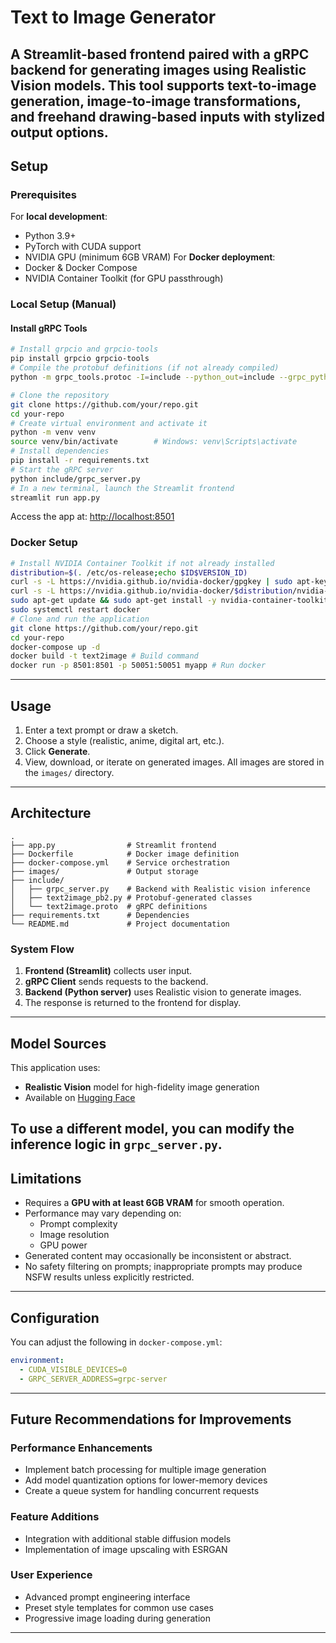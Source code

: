  # Text to Image Generator
A **Streamlit-based frontend** paired with a **gRPC backend** for generating images using **Realistic Vision** models. This tool supports text-to-image generation, image-to-image transformations, and freehand drawing-based inputs with stylized output options.
---
## Setup
### Prerequisites
For **local development**:
- Python 3.9+
- PyTorch with CUDA support
- NVIDIA GPU (minimum 6GB VRAM)
For **Docker deployment**:
- Docker & Docker Compose
- NVIDIA Container Toolkit (for GPU passthrough)
### Local Setup (Manual)
#### Install gRPC Tools
```bash
# Install grpcio and grpcio-tools
pip install grpcio grpcio-tools
# Compile the protobuf definitions (if not already compiled)
python -m grpc_tools.protoc -I=include --python_out=include --grpc_python_out=include include/text2image.proto
```
```bash
# Clone the repository
git clone https://github.com/your/repo.git
cd your-repo
# Create virtual environment and activate it
python -m venv venv
source venv/bin/activate        # Windows: venv\Scripts\activate
# Install dependencies
pip install -r requirements.txt
# Start the gRPC server
python include/grpc_server.py
# In a new terminal, launch the Streamlit frontend
streamlit run app.py
```
Access the app at: [http://localhost:8501](http://localhost:8501)
### Docker Setup
```bash
# Install NVIDIA Container Toolkit if not already installed
distribution=$(. /etc/os-release;echo $ID$VERSION_ID)
curl -s -L https://nvidia.github.io/nvidia-docker/gpgkey | sudo apt-key add -
curl -s -L https://nvidia.github.io/nvidia-docker/$distribution/nvidia-docker.list | sudo tee /etc/apt/sources.list.d/nvidia-docker.list
sudo apt-get update && sudo apt-get install -y nvidia-container-toolkit
sudo systemctl restart docker
# Clone and run the application
git clone https://github.com/your/repo.git
cd your-repo
docker-compose up -d
docker build -t text2image # Build command
docker run -p 8501:8501 -p 50051:50051 myapp # Run docker
```
---
## Usage
1. Enter a text prompt or draw a sketch.
2. Choose a style (realistic, anime, digital art, etc.).
3. Click **Generate**.
4. View, download, or iterate on generated images.
All images are stored in the `images/` directory.
---
## Architecture
```
.
├── app.py                # Streamlit frontend
├── Dockerfile            # Docker image definition
├── docker-compose.yml    # Service orchestration
├── images/               # Output storage
├── include/
│   ├── grpc_server.py    # Backend with Realistic vision inference
│   ├── text2image_pb2.py # Protobuf-generated classes
│   └── text2image.proto  # gRPC definitions
├── requirements.txt      # Dependencies
└── README.md             # Project documentation
```
### System Flow
1. **Frontend (Streamlit)** collects user input.
2. **gRPC Client** sends requests to the backend.
3. **Backend (Python server)** uses Realistic vision to generate images.
4. The response is returned to the frontend for display.
---
## Model Sources
This application uses:
- **Realistic Vision** model for high-fidelity image generation
- Available on [Hugging Face](https://huggingface.co/SG161222/Realistic_Vision_V5.1)
  
To use a different model, you can modify the inference logic in `grpc_server.py`.
---
## Limitations
- Requires a **GPU with at least 6GB VRAM** for smooth operation.
- Performance may vary depending on:
  - Prompt complexity
  - Image resolution
  - GPU power
- Generated content may occasionally be inconsistent or abstract.
- No safety filtering on prompts; inappropriate prompts may produce NSFW results unless explicitly restricted.
---
## Configuration
You can adjust the following in `docker-compose.yml`:
```yaml
environment:
  - CUDA_VISIBLE_DEVICES=0
  - GRPC_SERVER_ADDRESS=grpc-server
```
---
## Future Recommendations for Improvements
### Performance Enhancements
- Implement batch processing for multiple image generation
- Add model quantization options for lower-memory devices
- Create a queue system for handling concurrent requests

### Feature Additions
- Integration with additional stable diffusion models
- Implementation of image upscaling with ESRGAN

### User Experience
- Advanced prompt engineering interface
- Preset style templates for common use cases
- Progressive image loading during generation
---
